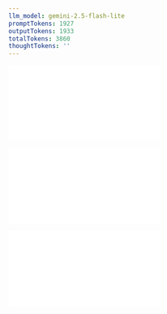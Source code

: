 ```yaml
---
llm_model: gemini-2.5-flash-lite
promptTokens: 1927
outputTokens: 1933
totalTokens: 3860
thoughtTokens: ''
---
```


![@](steps/file.c7ef2b32.md)

![@](steps/test.d5b6992a.md)

![@](steps/response.1b6b977c.md)